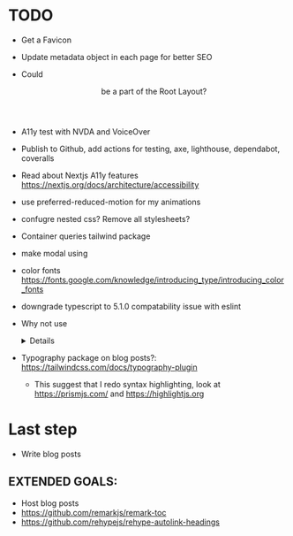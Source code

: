 # TODO

- Get a Favicon
- Update metadata object in each page for better SEO
- Could <Header> be a part of the Root Layout?
- A11y test with NVDA and VoiceOver
- Publish to Github, add actions for testing, axe, lighthouse, dependabot, coveralls
- Read about Nextjs A11y features https://nextjs.org/docs/architecture/accessibility
- use preferred-reduced-motion for my animations
- confugre nested css? Remove all stylesheets?

- Container queries tailwind package
- make modal using <dialog>?
- color fonts https://fonts.google.com/knowledge/introducing_type/introducing_color_fonts
- downgrade typescript to 5.1.0 compatability issue with eslint

- Why not use <details> element for the accordion?
  - https://developer.mozilla.org/en-US/docs/Web/HTML/Element/details

- Typography package on blog posts?: https://tailwindcss.com/docs/typography-plugin
  - This suggest that I redo syntax highlighting, look at https://prismjs.com/ and https://highlightjs.org

# Last step

- Write blog posts

## EXTENDED GOALS:

- Host blog posts
- https://github.com/remarkjs/remark-toc
- https://github.com/rehypejs/rehype-autolink-headings
